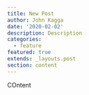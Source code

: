 ```yaml
---
title: New Post
author: John Kagga
date: '2020-02-02'
description: Description
categories:
  - feature
featured: true
extends: _layouts.post
section: content
---
```

COntent
